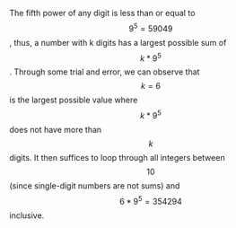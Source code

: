 The fifth power of any digit is less than or equal to $$9^5 = 59049$$, thus, a number with k digits has a largest possible sum of $$k * 9^5$$. Through some trial and error, we can observe that $$k = 6$$ is the largest possible value where $$k * 9^5$$ does not have more than $$k$$ digits. It then suffices to loop through all integers between $$10$$ (since single-digit numbers are not sums) and $$6 * 9^5 = 354294$$ inclusive.